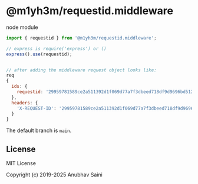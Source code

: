 # @m1yh3m/requestid.middleware

node module

```javascript
import { requestid } from '@m1yh3m/requestid.middleware';

// express is require('express') or ()
express().use(requestid);


// after adding the middleware request object looks like:
req
{
  ids: {
    requestid: '29959781589ce2a511392d1f069d77a7f3dbeed718df9d9696bd512dccd77df0'
  },
  headers: {
    'X-REQUEST-ID': '29959781589ce2a511392d1f069d77a7f3dbeed718df9d9696bd512dccd77df0'
  }
}

```

The default branch is `main`.

## License

MIT License

Copyright (c) 2019-2025 Anubhav Saini

